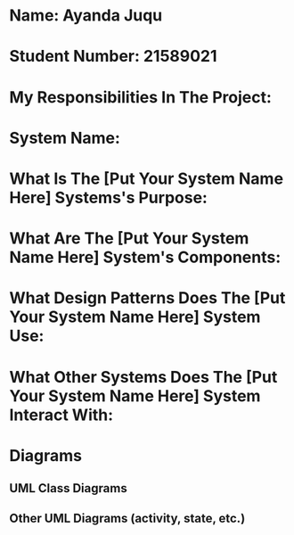 # Name: Ayanda Juqu
# Student Number: 21589021

# My Responsibilities In The Project: 

# System Name: 
# What Is The [Put Your System Name Here] Systems's Purpose:

# What Are The [Put Your System Name Here] System's Components:

# What Design Patterns Does The [Put Your System Name Here] System Use:

# What Other Systems Does The [Put Your System Name Here] System Interact With:

# Diagrams

## UML Class Diagrams

## Other UML Diagrams (activity, state, etc.)
